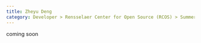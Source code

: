 ```yaml
---
title: Zheyu Deng
category: Developer > Rensselaer Center for Open Source (RCOS) > Summer 2024
---
```


coming soon
